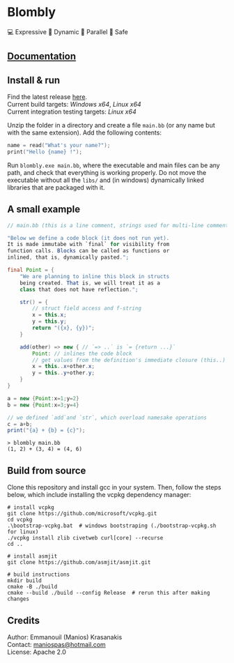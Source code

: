 # Blombly 

:computer: Expressive
:duck: Dynamic
:rocket: Parallel
:goggles: Safe

## [Documentation](https://blombly.readthedocs.io/en/latest/)

## Install & run

Find the latest release [here](https://github.com/maniospas/Blombly/releases/latest).
<br>Current build targets: *Windows x64*, *Linux x64*
<br>Current integration testing targets: *Linux x64*

Unzip the folder in a directory and create a file `main.bb` (or any name but with the same extension). Add the following contents:

```cpp
name = read("What's your name?");
print("Hello {name} !");
```

Run `blombly.exe main.bb`, where the executable and main files can be any path, and check that everything is working properly. 
Do not move the executable without all the `libs/` and (in windows) dynamically linked libraries that are packaged with it.

## A small example

```java
// main.bb (this is a line comment, strings used for multi-line comments)

"Below we define a code block (it does not run yet).
It is made immutabe with `final` for visibility from 
function calls. Blocks can be called as functions or 
inlined, that is, dynamically pasted.";

final Point = {
    "We are planning to inline this block in structs 
    being created. That is, we will treat it as a 
    class that does not have reflection.";

    str() = {
        // struct field access and f-string
        x = this.x;
        y = this.y;
        return "({x}, {y})";
    }

    add(other) => new { // `=> ..` is `= {return ...}`
        Point: // inlines the code block
        // get values from the definition's immediate closure (this..)
        x = this..x+other.x; 
        y = this..y+other.y;
    }
}

a = new {Point:x=1;y=2}
b = new {Point:x=3;y=4}

// we defined `add`and `str`, which overload namesake operations
c = a+b; 
print("{a} + {b} = {c}"); 
```

```text
> blombly main.bb
(1, 2) + (3, 4) = (4, 6) 
```

## Build from source 

Clone this repository and install gcc in your system. Then, follow the steps below, which include installing the vcpkg dependency manager:

```
# install vcpkg
git clone https://github.com/microsoft/vcpkg.git
cd vcpkg
.\bootstrap-vcpkg.bat  # windows bootstraping (./bootstrap-vcpkg.sh for linux)
./vcpkg install zlib civetweb curl[core] --recurse 
cd ..

# install asmjit
git clone https://github.com/asmjit/asmjit.git

# build instructions
mkdir build
cmake -B ./build
cmake --build ./build --config Release  # rerun this after making changes
```

## Credits 

Author: Emmanouil (Manios) Krasanakis<br/> 
Contact: maniospas@hotmail.com<br/> 
License: Apache 2.0
